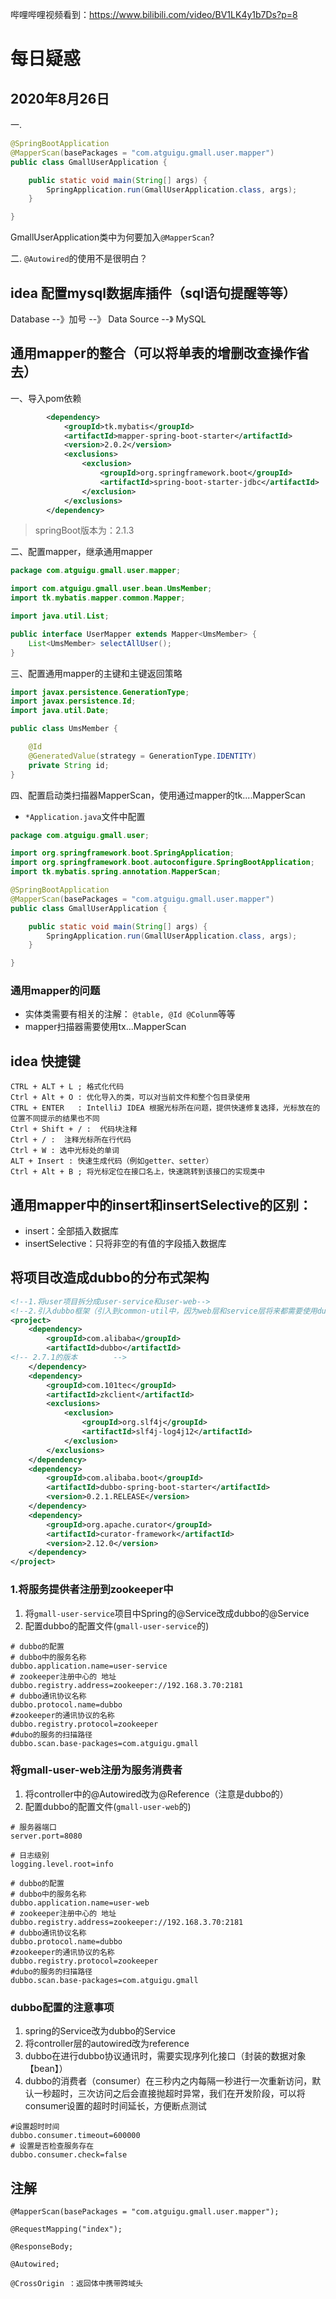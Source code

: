 哔哩哔哩视频看到：https://www.bilibili.com/video/BV1LK4y1b7Ds?p=8


# 每日疑惑
## 2020年8月26日

一.
```java
@SpringBootApplication
@MapperScan(basePackages = "com.atguigu.gmall.user.mapper")
public class GmallUserApplication {

    public static void main(String[] args) {
        SpringApplication.run(GmallUserApplication.class, args);
    }

}
```
GmallUserApplication类中为何要加入`@MapperScan`?

二.
`@Autowired`的使用不是很明白？


## idea 配置mysql数据库插件（sql语句提醒等等）
Database --》加号 --》 Data Source --》 MySQL


## 通用mapper的整合（可以将单表的增删改查操作省去）
一、导入pom依赖
```xml
		<dependency>
			<groupId>tk.mybatis</groupId>
			<artifactId>mapper-spring-boot-starter</artifactId>
			<version>2.0.2</version>
			<exclusions>
			    <exclusion>
			        <groupId>org.springframework.boot</groupId>
                    <artifactId>spring-boot-starter-jdbc</artifactId>
                </exclusion>
            </exclusions>
		</dependency>
```
> springBoot版本为：2.1.3

二、配置mapper，继承通用mapper
```java
package com.atguigu.gmall.user.mapper;

import com.atguigu.gmall.user.bean.UmsMember;
import tk.mybatis.mapper.common.Mapper;

import java.util.List;

public interface UserMapper extends Mapper<UmsMember> {
    List<UmsMember> selectAllUser();
}

```

三、配置通用mapper的主键和主键返回策略
```java
import javax.persistence.GenerationType;
import javax.persistence.Id;
import java.util.Date;

public class UmsMember {

    @Id  
    @GeneratedValue(strategy = GenerationType.IDENTITY)
    private String id;
}
```

四、配置启动类扫描器MapperScan，使用通过mapper的tk....MapperScan
* `*Application.java`文件中配置
```java
package com.atguigu.gmall.user;

import org.springframework.boot.SpringApplication;
import org.springframework.boot.autoconfigure.SpringBootApplication;
import tk.mybatis.spring.annotation.MapperScan;

@SpringBootApplication
@MapperScan(basePackages = "com.atguigu.gmall.user.mapper")
public class GmallUserApplication {

    public static void main(String[] args) {
        SpringApplication.run(GmallUserApplication.class, args);
    }

}
```

### 通用mapper的问题
* 实体类需要有相关的注解： `@table, @Id @Colunm`等等
* mapper扫描器需要使用tx...MapperScan


## idea 快捷键
```text
CTRL + ALT + L ; 格式化代码
Ctrl + Alt + O : 优化导入的类，可以对当前文件和整个包目录使用
CTRL + ENTER   : IntelliJ IDEA 根据光标所在问题，提供快速修复选择，光标放在的位置不同提示的结果也不同
Ctrl + Shift + / : 	代码块注释
Ctrl + / :	注释光标所在行代码
Ctrl + W : 选中光标处的单词
ALT + Insert : 快速生成代码（例如getter、setter）
Ctrl + Alt + B ; 将光标定位在接口名上，快速跳转到该接口的实现类中
```

## 通用mapper中的insert和insertSelective的区别：
* insert：全部插入数据库
* insertSelective：只将非空的有值的字段插入数据库
 

## 将项目改造成dubbo的分布式架构
```xml
<!--1.将user项目拆分成user-service和user-web-->
<!--2.引入dubbo框架（引入到common-util中，因为web层和service层将来都需要使用dubbo进行通讯）-->
<project>
    <dependency>
        <groupId>com.alibaba</groupId>
        <artifactId>dubbo</artifactId>
<!-- 2.7.1的版本        -->
    </dependency>
    <dependency>
        <groupId>com.101tec</groupId>
        <artifactId>zkclient</artifactId>
        <exclusions>
            <exclusion>
                <groupId>org.slf4j</groupId>
                <artifactId>slf4j-log4j12</artifactId>
            </exclusion>
        </exclusions>
    </dependency>
    <dependency>
        <groupId>com.alibaba.boot</groupId>
        <artifactId>dubbo-spring-boot-starter</artifactId>
        <version>0.2.1.RELEASE</version>
    </dependency>
    <dependency>
        <groupId>org.apache.curator</groupId>
        <artifactId>curator-framework</artifactId>
        <version>2.12.0</version>
    </dependency>
</project>
```
### 1.将服务提供者注册到zookeeper中
1. 将`gmall-user-service`项目中Spring的@Service改成dubbo的@Service
2. 配置dubbo的配置文件(`gmall-user-service`的)
```properties
# dubbo的配置
# dubbo中的服务名称
dubbo.application.name=user-service
# zookeeper注册中心的 地址
dubbo.registry.address=zookeeper://192.168.3.70:2181
# dubbo通讯协议名称
dubbo.protocol.name=dubbo
#zookeeper的通讯协议的名称
dubbo.registry.protocol=zookeeper
#dubo的服务的扫描路径
dubbo.scan.base-packages=com.atguigu.gmall

```
### 将gmall-user-web注册为服务消费者
1. 将controller中的@Autowired改为@Reference（注意是dubbo的）
2. 配置dubbo的配置文件(`gmall-user-web`的)
```properties
# 服务器端口
server.port=8080

# 日志级别
logging.level.root=info

# dubbo的配置
# dubbo中的服务名称
dubbo.application.name=user-web
# zookeeper注册中心的 地址
dubbo.registry.address=zookeeper://192.168.3.70:2181
# dubbo通讯协议名称
dubbo.protocol.name=dubbo
#zookeeper的通讯协议的名称
dubbo.registry.protocol=zookeeper
#dubo的服务的扫描路径
dubbo.scan.base-packages=com.atguigu.gmall
```
### dubbo配置的注意事项
1. spring的Service改为dubbo的Service
2. 将controller层的autowired改为reference
3. dubbo在进行dubbo协议通讯时，需要实现序列化接口（封装的数据对象【bean】）
4. dubbo的消费者（consumer）在三秒内之内每隔一秒进行一次重新访问，默认一秒超时，三次访问之后会直接抛超时异常，我们在开发阶段，可以将consumer设置的超时时间延长，方便断点测试
```properties
#设置超时时间
dubbo.consumer.timeout=600000
# 设置是否检查服务存在
dubbo.consumer.check=false
```

## 注解
```
@MapperScan(basePackages = "com.atguigu.gmall.user.mapper");

@RequestMapping("index");

@ResponseBody;

@Autowired;

@CrossOrigin ：返回体中携带跨域头
```

